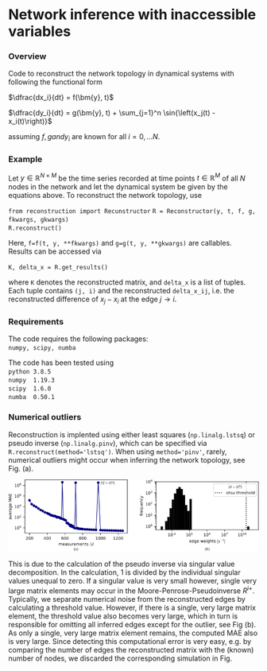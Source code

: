 # Network inference with inaccessible variables
### Overview
Code to  reconstruct the network topology in dynamical systems with following the functional form  

$\dfrac{dx_i}{dt} = f(\bm{y}, t)$  
  
$\dfrac{dy_i}{dt} = g(\bm{y}, t) + \sum_{j=1}^n \sin{\left(x_j(t) - x_i(t)\right)}$

assuming $f,g and y_i$ are known for all $i=0,\ldots N$.

### Example
Let $y\in\mathbb{R}^{N\times M}$ be the time series recorded at time points $t\in\mathbb{R}^M$ of all $N$ nodes in the network and let the dynamical system be given by the equations above. To reconstruct the network topology, use  

`from reconstruction import Recunstructor`
`R = Reconstructor(y, t, f, g, fkwargs, gkwargs)`  
`R.reconstruct()`  

Here, `f=f(t, y, **fkwargs)` and `g=g(t, y, **gkwargs)` are callables.  
Results can be accessed via  

`K, delta_x = R.get_results()`

where `K` denotes the reconstructed matrix, and `delta_x` is a list of tuples. Each tuple contains `(j, i)` and the reconstructed `delta_x_ij`, i.e. the reconstructed difference of $x_j - x_i$ at the edge $j\rightarrow i$.


### Requirements
The code requires the following packages:  
`numpy, scipy, numba`

The code has been tested using  
`python 3.8.5`  
`numpy  1.19.3`  
`scipy  1.6.0`  
`numba  0.50.1`  

### Numerical outliers
Reconstruction is implented using either least squares (`np.linalg.lstsq`) or pseudo inverse (`np.linalg.pinv`), which can be specified via `R.reconstruct(method='lstsq')`. When using `method='pinv'`,
rarely, numerical outliers might occur when inferring the network topology, see Fig. (a).

![](/images/outlier.png)

This is due to the calculation of the pseudo inverse via singular value decomposition. In the calculation, 1 is divided by the individual singular values unequal to zero. If a singular value is very small however, single very large matrix elements may occur in the Moore-Penrose-Pseudoinverse $R^{i+}$.  
Typically, we separate numerical noise from the reconstructed edges by calculating a threshold value. However, if there is a single, very large matrix element, the threshold value also becomes very large, which in turn is responsible for omitting all inferred edges except for the outlier, see Fig (b). As only a single, very large matrix element remains, the computed MAE also is very large. Since detecting this computational error is very easy, e.g. by comparing the number of edges the reconstructed matrix with the (known) number of nodes, we discarded the corresponding simulation in Fig.
